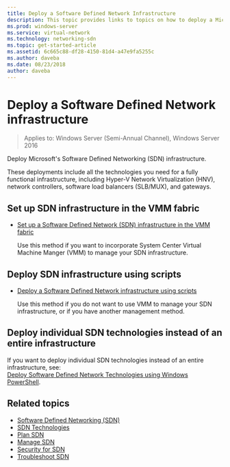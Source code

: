 ```yaml
---
title: Deploy a Software Defined Network Infrastructure
description: This topic provides links to topics on how to deploy a Microsoft Software Defined Network (SDN) infrastructure using scripts in Windows Server 2016. 
ms.prod: windows-server
ms.service: virtual-network
ms.technology: networking-sdn
ms.topic: get-started-article
ms.assetid: 6c665c88-df28-4150-81d4-a47e9fa5255c
ms.author: daveba
ms.date: 08/23/2018
author: daveba
---
```

# Deploy a Software Defined Network infrastructure

>Applies to: Windows Server (Semi-Annual Channel), Windows Server 2016

Deploy Microsoft's Software Defined Networking (SDN) infrastructure.   
  
These deployments include all the technologies you need for a fully functional infrastructure, including Hyper-V Network Virtualization (HNV), network controllers, software load balancers (SLB/MUX), and gateways.  
  
## Set up SDN infrastructure in the VMM fabric



  
-   [Set up a Software Defined Network (SDN) infrastructure in the VMM fabric](https://docs.microsoft.com/system-center/vmm/deploy-sdn)  
  
    Use this method if you want to incorporate System Center Virtual Machine Manger (VMM) to manage your SDN infrastructure.  
 
## Deploy SDN infrastructure using scripts
 
-   [Deploy a Software Defined Network infrastructure using scripts](../../sdn/deploy/Deploy-a-Software-Defined-Network-infrastructure-using-scripts.md)  
  
    Use this method if you do not want to use VMM to manage your SDN infrastructure, or if you have another management method.  


## Deploy individual SDN technologies instead of an entire infrastructure  
 If you want to deploy individual SDN technologies instead of an entire infrastructure, see:  
[Deploy Software Defined Network Technologies using Windows PowerShell](Deploy-Software-Defined-Network-Technologies-using-Windows-PowerShell.md).    
  




  


## Related topics
- [Software Defined Networking (SDN)](../Software-Defined-Networking--SDN-.md)  
- [SDN Technologies](../technologies/Software-Defined-Networking-Technologies.md)  
- [Plan SDN](../plan/plan-a-software-defined-network-infrastructure.md)  
- [Manage SDN](../manage/manage-sdn.md)
- [Security for SDN](../security/sdn-security-top.md)
- [Troubleshoot SDN](../troubleshoot/Troubleshoot-Software-Defined-Networking.md)
